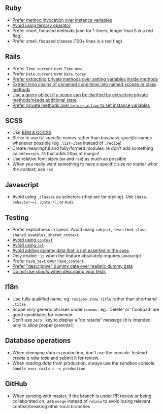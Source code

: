 ## Ruby

- [Prefer method invocation over instance variables](samples/ruby/1.rb)
- [Avoid using ternary operator](samples/ruby/2.rb)
- Prefer short, focused methods (aim for 1-liners, longer than 5 is a red flag)
- Prefer small, focused classes (100+ lines is a red flag)

## Rails

- Prefer `Time.current` over `Time.now`
- Prefer `Date.current` over `Date.today`
- [Prefer extracting private methods over setting variables inside methods](samples/rails/1.rb)
- [Extract long chains of unnamed conditions into named scopes or class methods](samples/rails/2.rb)
- [Use a query object if a scope can be clarified by extracting private methods/needs additional state](samples/rails/3.rb)
- [Prefer private methods over `before_action` to set instance variables](samples/rails/4.rb)

## SCSS

- Use [BEM & OOCSS](/best-practices/bem)
- Strive to use _UI-specific_ names rather than _business-specific_ names whenever possible (eg `.list-item` instead of `.recipe`)
- Create meaningful and fully-formed modules. Ie don't add something called `margin_20` that adds 20px of margin!
- Use relative font-sizes (`em` and `rem`) as much as possible
- When you really want something to have a specific size _no matter what the context_, use `rem`

## Javascript

- Avoid using `.classes` as selectors (they are for styling). Use `[data-behavior~=]`, `[data-*]`, or `#ids`.

## Testing

- Prefer explicitness in specs: Avoid using `subject`, `described_class`, `shared_examples`, `shared_context`
- [Avoid using `context`](samples/testing/1.rb)
- [Avoid using `let`](samples/testing/3.rb)
- [Avoid adding dummy data that is not asserted in the spec](samples/testing/2.rb)
- Only enable `:js` when the feature absolutely requires javascript
- [Prefer `have_text` over `have_content`](https://groups.google.com/forum/#!topic/ruby-capybara/NH4HHEm7400)
- [Prefer "descriptive" dummy data over realistic dummy data](samples/testing/4.rb)
- [Do not use _should_ when describing your tests](samples/testing/5.rb)

## I18n

- Use fully qualified name. eg. `recipes.show.title` rather than shorthand `.title`
- Scope _very_ generic phrases under `common.` eg. 'Delete' or 'Cookpad' are good candidates for common
- Don't use `zero:` key to display a "no results" message (it is intended only to allow proper grammar)

## Database operations

- When _changing data_ in production, don't use the console. Instead _create a rake task_ and submit it for review.
- When _reading data_ from production, always use the _sandbox_ console: `bundle exec rails c -s production`

## GitHub

- When syncing with master, if the branch is under PR review or being collaborated on,
  use `merge` instead of `rebase` to avoid losing relevant context/breaking other local branches
